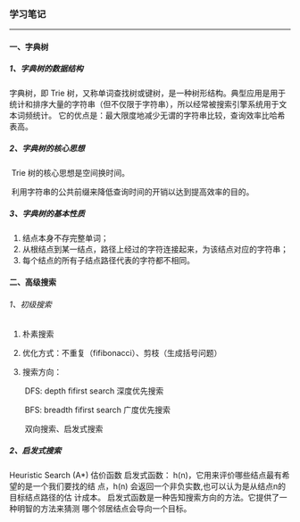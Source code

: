### 学习笔记

---

#### 一、字典树

##### 1、字典树的数据结构

字典树，即 Trie 树，又称单词查找树或键树，是一种树形结构。典型应用是用于统计和排序大量的字符串（但不仅限于字符串），所以经常被搜索引擎系统用于文本词频统计。
它的优点是：最大限度地减少无谓的字符串比较，查询效率比哈希表高。

##### 2、字典树的核心思想

​	Trie 树的核心思想是空间换时间。

​	利用字符串的公共前缀来降低查询时间的开销以达到提高效率的目的。

##### 3、字典树的基本性质


1. 结点本身不存完整单词；
2. 从根结点到某一结点，路径上经过的字符连接起来，为该结点对应的字符串；
3. 每个结点的所有子结点路径代表的字符都不相同。



#### 二、高级搜索

###### 1、初级搜索

1. 朴素搜索  

2. 优化方式：不重复（fifibonacci）、剪枝（生成括号问题）  

3. 搜索方向：  

   ​	DFS: depth fifirst search 深度优先搜索  

   ​	BFS: breadth fifirst search 广度优先搜索  

   ​	双向搜索、启发式搜索

##### 2、启发式搜索
Heuristic Search (A*)
估价函数
启发式函数： h(n)，它用来评价哪些结点最有希望的是一个我们要找的结
点，h(n) 会返回一个非负实数,也可以认为是从结点n的目标结点路径的估
计成本。
启发式函数是一种告知搜索方向的方法。它提供了一种明智的方法来猜测
哪个邻居结点会导向一个目标。

